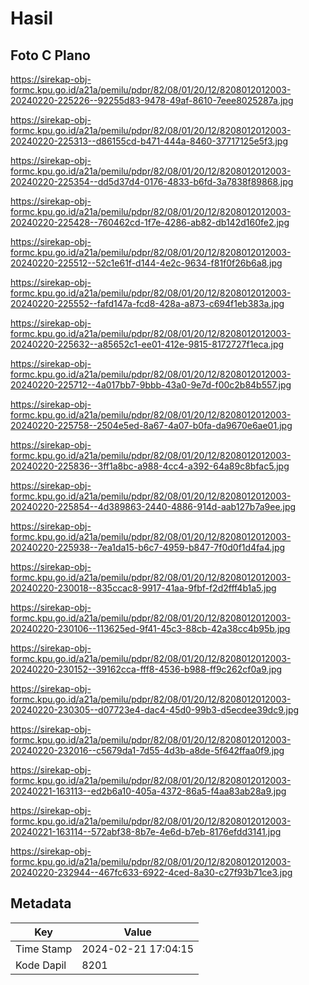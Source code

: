 # Hasil

## Foto C Plano

https://sirekap-obj-formc.kpu.go.id/a21a/pemilu/pdpr/82/08/01/20/12/8208012012003-20240220-225226--92255d83-9478-49af-8610-7eee8025287a.jpg

https://sirekap-obj-formc.kpu.go.id/a21a/pemilu/pdpr/82/08/01/20/12/8208012012003-20240220-225313--d86155cd-b471-444a-8460-37717125e5f3.jpg

https://sirekap-obj-formc.kpu.go.id/a21a/pemilu/pdpr/82/08/01/20/12/8208012012003-20240220-225354--dd5d37d4-0176-4833-b6fd-3a7838f89868.jpg

https://sirekap-obj-formc.kpu.go.id/a21a/pemilu/pdpr/82/08/01/20/12/8208012012003-20240220-225428--760462cd-1f7e-4286-ab82-db142d160fe2.jpg

https://sirekap-obj-formc.kpu.go.id/a21a/pemilu/pdpr/82/08/01/20/12/8208012012003-20240220-225512--52c1e61f-d144-4e2c-9634-f81f0f26b6a8.jpg

https://sirekap-obj-formc.kpu.go.id/a21a/pemilu/pdpr/82/08/01/20/12/8208012012003-20240220-225552--fafd147a-fcd8-428a-a873-c694f1eb383a.jpg

https://sirekap-obj-formc.kpu.go.id/a21a/pemilu/pdpr/82/08/01/20/12/8208012012003-20240220-225632--a85652c1-ee01-412e-9815-8172727f1eca.jpg

https://sirekap-obj-formc.kpu.go.id/a21a/pemilu/pdpr/82/08/01/20/12/8208012012003-20240220-225712--4a017bb7-9bbb-43a0-9e7d-f00c2b84b557.jpg

https://sirekap-obj-formc.kpu.go.id/a21a/pemilu/pdpr/82/08/01/20/12/8208012012003-20240220-225758--2504e5ed-8a67-4a07-b0fa-da9670e6ae01.jpg

https://sirekap-obj-formc.kpu.go.id/a21a/pemilu/pdpr/82/08/01/20/12/8208012012003-20240220-225836--3ff1a8bc-a988-4cc4-a392-64a89c8bfac5.jpg

https://sirekap-obj-formc.kpu.go.id/a21a/pemilu/pdpr/82/08/01/20/12/8208012012003-20240220-225854--4d389863-2440-4886-914d-aab127b7a9ee.jpg

https://sirekap-obj-formc.kpu.go.id/a21a/pemilu/pdpr/82/08/01/20/12/8208012012003-20240220-225938--7ea1da15-b6c7-4959-b847-7f0d0f1d4fa4.jpg

https://sirekap-obj-formc.kpu.go.id/a21a/pemilu/pdpr/82/08/01/20/12/8208012012003-20240220-230018--835ccac8-9917-41aa-9fbf-f2d2fff4b1a5.jpg

https://sirekap-obj-formc.kpu.go.id/a21a/pemilu/pdpr/82/08/01/20/12/8208012012003-20240220-230106--113625ed-9f41-45c3-88cb-42a38cc4b95b.jpg

https://sirekap-obj-formc.kpu.go.id/a21a/pemilu/pdpr/82/08/01/20/12/8208012012003-20240220-230152--39162cca-fff8-4536-b988-ff9c262cf0a9.jpg

https://sirekap-obj-formc.kpu.go.id/a21a/pemilu/pdpr/82/08/01/20/12/8208012012003-20240220-230305--d07723e4-dac4-45d0-99b3-d5ecdee39dc9.jpg

https://sirekap-obj-formc.kpu.go.id/a21a/pemilu/pdpr/82/08/01/20/12/8208012012003-20240220-232016--c5679da1-7d55-4d3b-a8de-5f642ffaa0f9.jpg

https://sirekap-obj-formc.kpu.go.id/a21a/pemilu/pdpr/82/08/01/20/12/8208012012003-20240221-163113--ed2b6a10-405a-4372-86a5-f4aa83ab28a9.jpg

https://sirekap-obj-formc.kpu.go.id/a21a/pemilu/pdpr/82/08/01/20/12/8208012012003-20240221-163114--572abf38-8b7e-4e6d-b7eb-8176efdd3141.jpg

https://sirekap-obj-formc.kpu.go.id/a21a/pemilu/pdpr/82/08/01/20/12/8208012012003-20240220-232944--467fc633-6922-4ced-8a30-c27f93b71ce3.jpg


## Metadata

| Key        | Value               |
| ---------- | ------------------- |
| Time Stamp | 2024-02-21 17:04:15 |
| Kode Dapil | 8201                |



